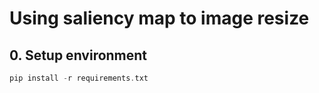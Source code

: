 # Using saliency map to image resize
## 0. Setup environment
```c
pip install -r requirements.txt
```
